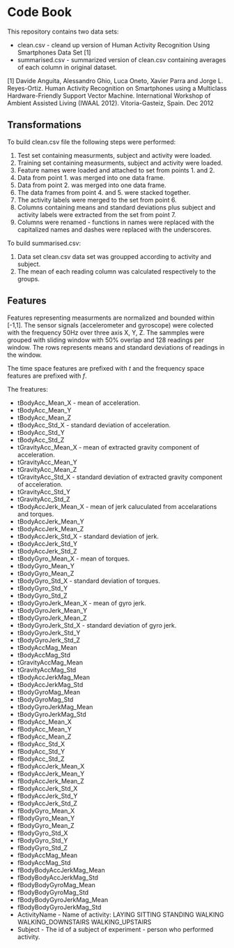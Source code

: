 # Code Book

This repository contains two data sets:

* clean.csv - cleand up version of Human Activity Recognition Using Smartphones Data Set [1]  
* summarised.csv - summarized version of clean.csv containing averages of each column in original dataset.

[1] Davide Anguita, Alessandro Ghio, Luca Oneto, Xavier Parra and Jorge L. Reyes-Ortiz. Human Activity Recognition on Smartphones using a Multiclass Hardware-Friendly Support Vector Machine. International Workshop of Ambient Assisted Living (IWAAL 2012). Vitoria-Gasteiz, Spain. Dec 2012

## Transformations

To build clean.csv file the following steps were performed:

1. Test set containing measurments, subject and activity were loaded.
2. Training set containing measurments, subject and activity were loaded.
3. Feature names were loaded and attached to set from points 1. and 2.
4. Data from point 1. was merged into one data frame.
5. Data from point 2. was merged into one data frame.
6. The data frames from point 4. and 5. were stacked together.
7. The activity labels were merged to the set from point 6.
8. Columns containing means and standard deviations plus subject and activity labels were extracted from the set from point 7.
9. Columns were renamed - functions in names were replaced with the capitalized names and dashes were replaced with the underscores.

To build summarised.csv:

1. Data set clean.csv data set was groupped according to activity and subject.
2. The mean of each reading column was calculated respectively to the groups.

## Features

Features representing measurments are normalized and bounded within [-1,1]. The sensor signals (accelerometer and gyroscope) were colected with the frequency 50Hz over three axis X, Y, Z.  The sammples were grouped with sliding window with 50% overlap and 128 readings per window. The rows represents means and standard deviations of readings in the window.

The time space features are prefixed with *t* and the frequency space features are prefixed with *f*.

The freatures:

* tBodyAcc_Mean_X           - mean of acceleration.
* tBodyAcc_Mean_Y 
* tBodyAcc_Mean_Z          
* tBodyAcc_Std_X            - standard deviation of acceleration.
* tBodyAcc_Std_Y
* tBodyAcc_Std_Z
* tGravityAcc_Mean_X        - mean of extracted gravity component of acceleration.
* tGravityAcc_Mean_Y
* tGravityAcc_Mean_Z
* tGravityAcc_Std_X         - standard deviation of extracted gravity component of acceleration.
* tGravityAcc_Std_Y
* tGravityAcc_Std_Z
* tBodyAccJerk_Mean_X       - mean of jerk caluculated from accelarations and torques.
* tBodyAccJerk_Mean_Y
* tBodyAccJerk_Mean_Z
* tBodyAccJerk_Std_X        - standard deviation of jerk.
* tBodyAccJerk_Std_Y
* tBodyAccJerk_Std_Z
* tBodyGyro_Mean_X          - mean of torques.
* tBodyGyro_Mean_Y
* tBodyGyro_Mean_Z
* tBodyGyro_Std_X           - standard deviation of torques.
* tBodyGyro_Std_Y
* tBodyGyro_Std_Z
* tBodyGyroJerk_Mean_X      - mean of gyro jerk.
* tBodyGyroJerk_Mean_Y
* tBodyGyroJerk_Mean_Z
* tBodyGyroJerk_Std_X       - standard deviation of gyro jerk.
* tBodyGyroJerk_Std_Y
* tBodyGyroJerk_Std_Z
* tBodyAccMag_Mean
* tBodyAccMag_Std
* tGravityAccMag_Mean
* tGravityAccMag_Std
* tBodyAccJerkMag_Mean
* tBodyAccJerkMag_Std
* tBodyGyroMag_Mean
* tBodyGyroMag_Std
* tBodyGyroJerkMag_Mean
* tBodyGyroJerkMag_Std
* fBodyAcc_Mean_X
* fBodyAcc_Mean_Y
* fBodyAcc_Mean_Z
* fBodyAcc_Std_X
* fBodyAcc_Std_Y
* fBodyAcc_Std_Z
* fBodyAccJerk_Mean_X
* fBodyAccJerk_Mean_Y
* fBodyAccJerk_Mean_Z
* fBodyAccJerk_Std_X
* fBodyAccJerk_Std_Y
* fBodyAccJerk_Std_Z
* fBodyGyro_Mean_X
* fBodyGyro_Mean_Y
* fBodyGyro_Mean_Z
* fBodyGyro_Std_X
* fBodyGyro_Std_Y
* fBodyGyro_Std_Z
* fBodyAccMag_Mean
* fBodyAccMag_Std
* fBodyBodyAccJerkMag_Mean
* fBodyBodyAccJerkMag_Std
* fBodyBodyGyroMag_Mean
* fBodyBodyGyroMag_Std
* fBodyBodyGyroJerkMag_Mean
* fBodyBodyGyroJerkMag_Std
* ActivityName                  - Name of activity: 
                                    LAYING 
                                    SITTING 
                                    STANDING 
                                    WALKING 
                                    WALKING_DOWNSTAIRS
                                    WALKING_UPSTAIRS
* Subject                       - The id of a subject of experiment - person who performed activity.